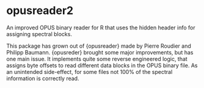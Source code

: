 # opusreader2

An improved OPUS binary reader for R that uses the hidden header info for
assigning spectral blocks.

This package has grown out of {opusreader} made by Pierre Roudier and Philipp
Baumann. {opusreder} brought some major improvements, but has one main issue. It
implements quite some reverse engineered logic, that assigns byte offsets to
read different data blocks in the OPUS binary file. As an unintended
side-effect, for some files not 100% of the spectral information is correctly
read.
